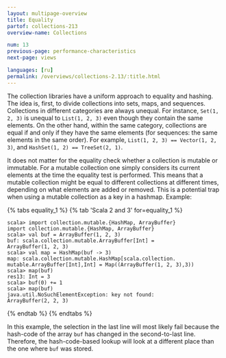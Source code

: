 ```yaml
---
layout: multipage-overview
title: Equality
partof: collections-213
overview-name: Collections

num: 13
previous-page: performance-characteristics
next-page: views

languages: [ru]
permalink: /overviews/collections-2.13/:title.html
---
```


The collection libraries have a uniform approach to equality and hashing. The idea is, first, to divide collections into sets, maps, and sequences. Collections in different categories are always unequal. For instance, `Set(1, 2, 3)` is unequal to `List(1, 2, 3)` even though they contain the same elements. On the other hand, within the same category, collections are equal if and only if they have the same elements (for sequences: the same elements in the same order). For example, `List(1, 2, 3) == Vector(1, 2, 3)`, and `HashSet(1, 2) == TreeSet(2, 1)`.

It does not matter for the equality check whether a collection is mutable or immutable. For a mutable collection one simply considers its current elements at the time the equality test is performed. This means that a mutable collection might be equal to different collections at different times, depending on what elements are added or removed. This is a potential trap when using a mutable collection as a key in a hashmap. Example:

{% tabs equality_1 %}
{% tab 'Scala 2 and 3' for=equality_1 %}

    scala> import collection.mutable.{HashMap, ArrayBuffer}
    import collection.mutable.{HashMap, ArrayBuffer}
    scala> val buf = ArrayBuffer(1, 2, 3)
    buf: scala.collection.mutable.ArrayBuffer[Int] =
    ArrayBuffer(1, 2, 3)
    scala> val map = HashMap(buf -> 3)
    map: scala.collection.mutable.HashMap[scala.collection.
    mutable.ArrayBuffer[Int],Int] = Map((ArrayBuffer(1, 2, 3),3))
    scala> map(buf)
    res13: Int = 3
    scala> buf(0) += 1
    scala> map(buf)
    java.util.NoSuchElementException: key not found:
    ArrayBuffer(2, 2, 3)

{% endtab %}
{% endtabs %}

In this example, the selection in the last line will most likely fail because the hash-code of the array `buf` has changed in the second-to-last line. Therefore, the hash-code-based lookup will look at a different place than the one where `buf` was stored.
